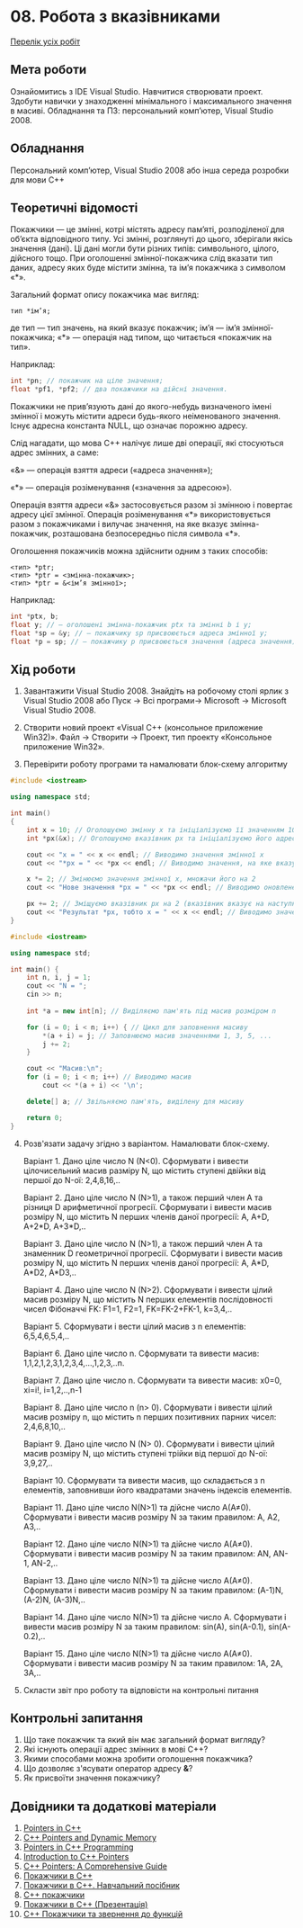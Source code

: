 # 08. Робота з вказівниками

[Перелік усіх робіт](README.md)

## Мета роботи 

Ознайомитись з IDE Visual Studio. Навчитися створювати проект. Здобути навички у знаходженнi мінімального і максимального значення в масиві.
Обладнання та ПЗ: персональний комп’ютер, Visual Studio 2008.

## Обладнання

Персональний комп’ютер, Visual Studio 2008 або інша середа розробки для мови C++

## Теоретичні відомості

Покажчики — це змінні, котрі містять адресу пам’яті, розподіленої для об’єкта відповідного типу. Усі змінні, розглянуті до цього, зберігали якісь значення (дані). Ці дані могли бути різних типів: символьного, цілого, дійсного тощо. При оголошенні змінної-покажчика слід вказати тип даних, адресу яких буде містити змінна, та ім’я покажчика з символом «\*».

Загальний формат опису покажчика має вигляд:

```
тип *ім’я;
```
де тип — тип значень, на який вказує покажчик; ім’я — ім’я змінної-покажчика; «\*» — операція над типом, що читається «покажчик на тип».

Наприклад:

```cpp
int *рn; // покажчик на ціле значення;
float *pf1, *pf2; // два покажчики на дійсні значення.
```

Покажчики не прив’язують дані до якого-небудь визначеного імені змінної і можуть містити адреси будь-якого неіменованого значення. Існує адресна константа NULL, що означає порожню адресу.

Слід нагадати, що мова C++ налічує лише дві операції, які стосуються адрес змінних, а саме:

«&» — операція взяття адреси («адреса значення»);

«\*» — операція розіменування («значення за адресою»).

Операція взяття адреси «&» застосовується разом зі змінною і повертає адресу цієї змінної. Операція розіменування «\*» використовується разом з покажчиками і вилучає значення, на яке вказує змінна-покажчик, розташована безпосередньо після символа «\*».

Оголошення покажчиків можна здійснити одним з таких способів:
```
<тип> *ptr;
<тип> *ptr = <змінна-покажчик>;
<тип> *ptr = &<ім’я змінної>;
```

Наприклад: 

```cpp
int *ptx, b; 
float у; // — оголошені змінна-покажчик ptx та змінні b і у;
float *sp = &у; // — покажчику sp присвоюється адреса змінної у;
float *р = sp; // — покажчику р присвоюється значення (адреса значення), яке міститься в змінній sp, тобто адреса змінної у. 
```

## Хід роботи


1. Завантажити Visual Studio 2008. Знайдіть на робочому столі ярлик з Visual Studio 2008 або Пуск → Всі програми→ Microsoft → Microsoft Visual Studio 2008.

2. Створити новий проект «Visual C++ (консольное приложение Win32)». Файл → Cтворити → Проект, тип проекту «Консольное приложение Win32».

3. Перевірити роботу програми та намалювати блок-схему алгоритму

```cpp
#include <iostream>

using namespace std;

int main()
{
    int x = 10; // Оголошуємо змінну x та ініціалізуємо її значенням 10
    int *px(&x); // Оголошуємо вказівник px та ініціалізуємо його адресою змінної x

    cout << "x = " << x << endl; // Виводимо значення змінної x
    cout << "*px = " << *px << endl; // Виводимо значення, на яке вказує вказівник px (тобто значення змінної x)

    x *= 2; // Змінюємо значення змінної x, множачи його на 2
    cout << "Нове значення *px = " << *px << endl; // Виводимо оновлене значення, на яке вказує вказівник px

    px += 2; // Зміщуємо вказівник px на 2 (вказівник вказує на наступну за x адресу пам'яті)
    cout << "Результат *px, тобто x = " << x << endl; // Виводимо значення змінної x
}
```

```cpp
#include <iostream>

using namespace std;

int main() {
    int n, i, j = 1;
    cout << "N = ";
    cin >> n;
    
    int *a = new int[n]; // Виділяємо пам'ять під масив розміром n

    for (i = 0; i < n; i++) { // Цикл для заповнення масиву
        *(a + i) = j; // Заповнюємо масив значеннями 1, 3, 5, ...
        j += 2;
    }

    cout << "Масив:\n";
    for (i = 0; i < n; i++) // Виводимо масив
        cout << *(a + i) << '\n';

    delete[] a; // Звільняємо пам'ять, виділену для масиву

    return 0;
}
```


4. Розв'язати задачу згідно з варіантом. Намалювати блок-схему.

	Варіант 1. Дано ціле число N (N<0). Сформувати і вивести цілочисельний масив разміру N, що містить ступені двійки від першої до N-ої: 2,4,8,16,..
	
    Варіант 2. Дано ціле число N (N>1), а також перший член A та різниця D арифметичної прогресії. Сформувати і вивести масив розміру N, що містить N перших членів даної прогресії: A, A+D, A+2\*D, A+3\*D,..
	
    Варіант 3. Дано ціле число N (N>1), а також перший член A та знаменник D геометричної прогресії. Сформувати і вивести масив розміру N, що містить N перших членів даної прогресії: A, A\*D, A\*D2, A\*D3,..
	
    Варіант 4. Дано ціле число N (N>2). Сформувати і вивести цілий масив розміру N, що містить N перших елементів послідовності чисел Фібоначчі FK: F1=1, F2=1, FK=FK-2+FK-1, k=3,4,..
	
    Варіант 5. Сформувати і вести цілий масив з n елементів: 6,5,4,6,5,4,..
	
    Варіант 6. Дано ціле число n. Сформувати та вивести масив: 1,1,2,1,2,3,1,2,3,4,…,1,2,3,..n.
	
    Варіант 7. Дано ціле число n. Сформувати та вивести масив: x0=0, xi=i!, i=1,2,..,n-1
	
    Варіант 8. Дано ціле число n (n> 0). Сформувати і вивести цілий масив розміру n, що містить n перших позитивних парних чисел: 2,4,6,8,10,..
	
    Варіант 9. Дано ціле число N (N> 0). Сформувати і вивести цілий масив розміру N, що містить ступені трійки від першої до N-ої: 3,9,27,..
	
    Варіант 10. Сформувати та вивести масив, що складається з n елементів, заповнивши його квадратами значень індексів елементів.
	
    Варіант 11. Дано ціле число N(N>1) та дійсне число A(A≠0). Сформувати і вивести масив розміру N за таким правилом: A, A2, A3,..
	
    Варіант 12. Дано ціле число N(N>1) та дійсне число A(A≠0). Сформувати і вивести масив розміру N за таким правилом: AN, AN-1, AN-2,..
	
    Варіант 13. Дано ціле число N(N>1) та дійсне число A(A≠0). Сформувати і вивести масив розміру N за таким правилом: (A-1)N, (A-2)N, (A-3)N,..
	
    Варіант 14. Дано ціле число N(N>1) та дійсне число A. Сформувати і вивести масив розміру N за таким правилом: sin(A), sin(A-0.1), sin(A-0.2),..
	
    Варіант 15. Дано ціле число N(N>1) та дійсне число A(A≠0). Сформувати і вивести масив розміру N за таким правилом: 1A, 2A, 3A,..

5. Скласти звіт про роботу та відповісти на контрольні питання

## Контрольні запитання

1. Що таке покажчик та який він має загальний формат вигляду?
2. Які існують операції адрес змінних в мові С++?
3. Якими способами можна зробити оголошення покажчика?
4. Що дозволяє з'ясувати оператор адресу **&**?
5. Як присвоїти значення покажчику?

## Довідники та додаткові матеріали

1. [Pointers in C++](https://www.geeksforgeeks.org/pointers-in-c-with-examples/)
2. [C++ Pointers and Dynamic Memory](https://www.learncpp.com/cpp-tutorial/6-10-pointers-and-dynamic-memory/)
3. [Pointers in C++ Programming](https://www.tutorialspoint.com/cplusplus/cpp_pointers.htm)
4. [Introduction to C++ Pointers](https://www.programiz.com/cpp-programming/pointers)
5. [C++ Pointers: A Comprehensive Guide](https://www.educba.com/c-plus-plus-pointers/)
6. [Покажчики в С++](https://prog-cpp.ru/pointers/)
7. [Покажчики в С++. Навчальний посібник](http://pk.pzsp.net.ua/programuvannya/mova-programuvannya/c/c1-1)
8. [C++ покажчики](http://cppstudio.com/post/5023/)
9. [Покажчики в С++ (Презентація)](https://teacher-portal.net/materials/61090)
10. [C++ Покажчики та звернення до функцій](https://uk.wikibooks.org/wiki/C%2B%2B_%D0%9F%D0%BE%D0%BA%D0%B0%D0%B6%D1%87%D0%B8%D0%BA%D0%B8_%D1%82%D0%B0_%D0%B7%D0%B2%D0%B5%D1%80%D0%BD%D0%B5%D0%BD%D0%BD%D1%8F_%D0%B4%D0%BE_%D1%84%D1%83%D0%BD%D0%BA%D1%86%D1%96%D0%B9)
